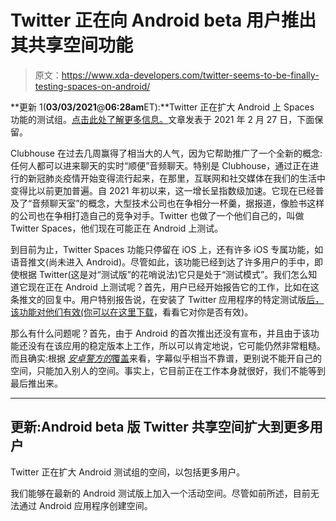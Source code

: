 # Twitter 正在向 Android beta 用户推出其共享空间功能

> 原文：<https://www.xda-developers.com/twitter-seems-to-be-finally-testing-spaces-on-android/>

**更新 1(****03/03/2021****@****06:28am****ET):**Twitter 正在扩大 Android 上 Spaces 功能的测试组。[点击此处了解更多信息。](#update1)文章发表于 2021 年 2 月 27 日，下面保留。

Clubhouse 在过去几周赢得了相当大的人气，因为它帮助推广了一个全新的概念:任何人都可以进来聊天的实时“顺便”音频聊天。特别是 Clubhouse，通过正在进行的新冠肺炎疫情开始变得流行起来，在那里，互联网和社交媒体在我们的生活中变得比以前更加普遍。自 2021 年初以来，这一增长呈指数级加速。它现在已经普及了“音频聊天室”的概念，大型技术公司也在争相分一杯羹，据报道，像脸书这样的公司也在争相打造自己的竞争对手。Twitter 也做了一个他们自己的，叫做 Twitter Spaces，他们现在可能正在 Android 上测试。

到目前为止，Twitter Spaces 功能只停留在 iOS 上，还有许多 iOS 专属功能，如语音推文(尚未进入 Android)。尽管如此，该功能已经到达了许多用户的手中，即使根据 Twitter(这是对“测试版”的花哨说法)它只是处于“测试模式”。我们怎么知道它现在正在 Android 上测试呢？首先，用户已经开始报告它的工作，比如在这条推文的回复中。用户特别报告说，在安装了 Twitter 应用程序的特定测试版[后，该功能对他们有效(你可以在这里下载](https://twitter.com/testingcatalog/status/1364626766661320711?s=19)，看看它对你是否有效)。

那么有什么问题呢？首先，由于 Android 的首次推出还没有宣布，并且由于该功能还没有在该应用的稳定版本上工作，所以可以肯定地说，它可能仍然非常粗糙。而且确实:根据 [*安卓警方的*覆盖](https://www.androidpolice.com/2021/02/26/twitter-spaces-now-available-for-some-android-users/)来看，字幕似乎相当不靠谱，更别说不能开自己的空间，只能加入别人的空间。事实上，它目前正在工作本身就很好，我们不能等到最后推出来。

* * *

## 更新:Android beta 版 Twitter 共享空间扩大到更多用户

Twitter 正在扩大 Android 测试组的空间，以包括更多用户。

我们能够在最新的 Android 测试版上加入一个活动空间。尽管如前所述，目前无法通过 Android 应用程序创建空间。